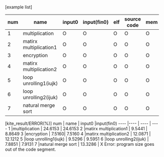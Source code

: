 [example list]

num | name | input0 |input(fin0) | elf | source code| mem
---- |---- | ---- | ---- | ----| ----| ----
1 |multiplication | O | O | O | O| O
2 |matirx multiplication1 | O | O | O | O| O
3 |encryption | O |O | O | O| O
4 |matirx multiplication2 | O |O | O| O| O
5 |loop unrolling1(iujk) | O | O | O| O| O
6 |loop unrolling2(ijuk) | O |O | O| O| O
7 |natural merge sort | O |O | O| O| O

[kite_result/ERROR(%)]
num | name | input0 |input(fin0)
---- |---- | ---- | ---- 
1 |multiplication | 24.6153 | 24.6153
2 |matirx multiplication1 | 9.5441 | 8.8649
3 |encryption | 7.5160| 7.5160
4 |matirx multiplication2 | 12.0871 | 12.1212 
5 |loop unrolling1(iujk) | 9.5296 | 9.5951 
6 |loop unrolling2(ijuk) | 7.8851 | 7.9131
7 |natural merge sort | 13.3286 | X 
Error: program size goes out of the code segment.
